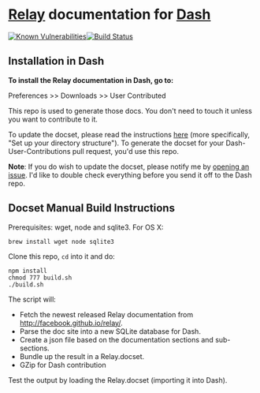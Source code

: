 # [Relay](http://facebook.github.io/relay/) documentation for [Dash](http://kapeli.com/dash)

[![Known Vulnerabilities](https://snyk.io/test/github/epitaphmike/relay-dash/badge.svg)](https://snyk.io/test/github/epitaphmike/relay-dash)[![Build Status](https://travis-ci.org/epitaphmike/redux-dash.svg?branch=master)](https://travis-ci.org/epitaphmike/redux-dash)

## Installation in Dash

**To install the Relay documentation in Dash, go to:**

Preferences >> Downloads >> User Contributed

This repo is used to generate those docs. You don't need to touch it unless you want to contribute to it.

To update the docset, please read the instructions [here](https://github.com/Kapeli/Dash-User-Contributions#contribute-a-new-docset) (more specifically, "Set up your directory structure"). To generate the docset for your Dash-User-Contributions pull request, you'd use this repo.

**Note**: If you do wish to update the docset, please notify me by [opening an issue](https://github.com/epitaphmike/relay-dash/issues/new). I'd like to double check everything before you send it off to the Dash repo.

## Docset Manual Build Instructions

Prerequisites: wget, node and sqlite3. For OS X:

    brew install wget node sqlite3

Clone this repo, `cd` into it and do:

    npm install
    chmod 777 build.sh
    ./build.sh

The script will:

- Fetch the newest released Relay documentation from http://facebook.github.io/relay/.
- Parse the doc site into a new SQLite database for Dash.
- Create a json file based on the documentation sections and sub-sections.
- Bundle up the result in a Relay.docset.
- GZip for Dash contribution

Test the output by loading the Relay.docset (importing it into Dash).
